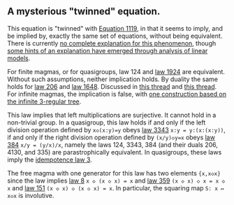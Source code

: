 ## A mysterious "twinned" equation.

This equation is "twinned" with [Equation 1119](https://teorth.github.io/equational_theories/implications/?1119), in that it seems to imply, and be implied by, exactly the same set of equations, without being equivalent.  There is currently [no complete explanation for this phenomenon](https://leanprover.zulipchat.com/#narrow/stream/458659-Equational/topic/Numerical.20coincidence.3A.20476.20~.20503), though [some hints of an explanation have emerged through analysis of linear models](https://leanprover.zulipchat.com/#narrow/channel/458659-Equational/topic/Twin.20pairs.20of.20equations).

For finite magmas, or for quasigroups, law 124 and [law 1924](https://teorth.github.io/equational_theories/implications/?1924) are equivalent.  Without such assumptions, neither implication holds.  By duality the same holds for [law 206](https://teorth.github.io/equational_theories/implications/?206) and [law 1648](https://teorth.github.io/equational_theories/implications/?1648).  Discussed in [this thread](https://leanprover.zulipchat.com/#narrow/stream/458659-Equational/topic/1076.20!.3D.3E.203) and [this thread](https://leanprover.zulipchat.com/#narrow/stream/458659-Equational/topic/1648.20!.3D.3E.20206).  For infinite magmas, the implication is false, with [one construction based on the infinite 3-regular tree](https://leanprover.zulipchat.com/#narrow/stream/458659-Equational/topic/1648.20!.3D.3E.20206/near/476985846).

This law implies that left multiplications are surjective.  It cannot hold in a non-trivial group.  In a quasigroup, this law holds if and only if the left division operation defined by `x◇(x:y)=y` obeys [law 3343](https://teorth.github.io/equational_theories/implications/?3343) `x:y = y:(x:(x:y))`, if and only if the right division operation defined by `(x/y)◇y=x` obeys [law 384](https://teorth.github.io/equational_theories/implications/?384) `x/y = (y/x)/x`, namely the laws 124, 3343, 384 (and their duals 206, 4130, and 335) are parastrophically equivalent.  In quasigroups, these laws imply the [idempotence law 3](https://teorth.github.io/equational_theories/implications/?3).

The free magma with one generator for this law has two elements `{x,x◇x}` since the law implies [law 8](https://teorth.github.io/equational_theories/implications/?8) `x ◇ (x ◇ x) = x` and [law 359](https://teorth.github.io/equational_theories/implications/?359) `(x ◇ x) ◇ x = x ◇ x` and [law 151](https://teorth.github.io/equational_theories/implications/?151) `(x ◇ x) ◇ (x ◇ x) = x`.  In particular, the squaring map `S: x ↦ x◇x` is involutive.
